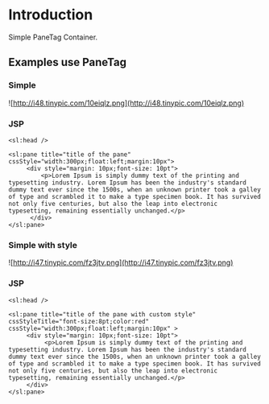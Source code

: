 # Introduction #

Simple PaneTag Container.

## Examples use PaneTag ##

### Simple ###

![http://i48.tinypic.com/10eiqlz.png](http://i48.tinypic.com/10eiqlz.png)

### JSP ###
```
<sl:head />

<sl:pane title="title of the pane" cssStyle="width:300px;float:left;margin:10px">
     <div style="margin: 10px;font-size: 10pt">
         <p>Lorem Ipsum is simply dummy text of the printing and typesetting industry. Lorem Ipsum has been the industry's standard dummy text ever since the 1500s, when an unknown printer took a galley of type and scrambled it to make a type specimen book. It has survived not only five centuries, but also the leap into electronic typesetting, remaining essentially unchanged.</p>
      </div>
</sl:pane>
```


### Simple with style ###

![http://i47.tinypic.com/fz3jtv.png](http://i47.tinypic.com/fz3jtv.png)

### JSP ###
```
<sl:head />

<sl:pane title="title of the pane with custom style" cssStyleTitle="font-size:8pt;color:red" cssStyle="width:300px;float:left;margin:10px" >
     <div style="margin: 10px;font-size: 10pt">
          <p>Lorem Ipsum is simply dummy text of the printing and typesetting industry. Lorem Ipsum has been the industry's standard dummy text ever since the 1500s, when an unknown printer took a galley of type and scrambled it to make a type specimen book. It has survived not only five centuries, but also the leap into electronic typesetting, remaining essentially unchanged.</p>
     </div>
</sl:pane>
```